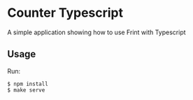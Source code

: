 # Counter Typescript

A simple application showing how to use Frint with Typescript

## Usage

Run:

```
$ npm install
$ make serve
```
